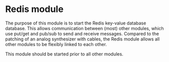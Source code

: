 # Redis module

The purpose of this module is to start the Redis key-value database database. This allows communication between (most) other modules, which use put/get and pub/sub to send and receive messages. Compared to the patching of an analog synthesizer with cables, the Redis module allows all other modules to be flexibly linked to each other.

This module should be started prior to all other modules.

